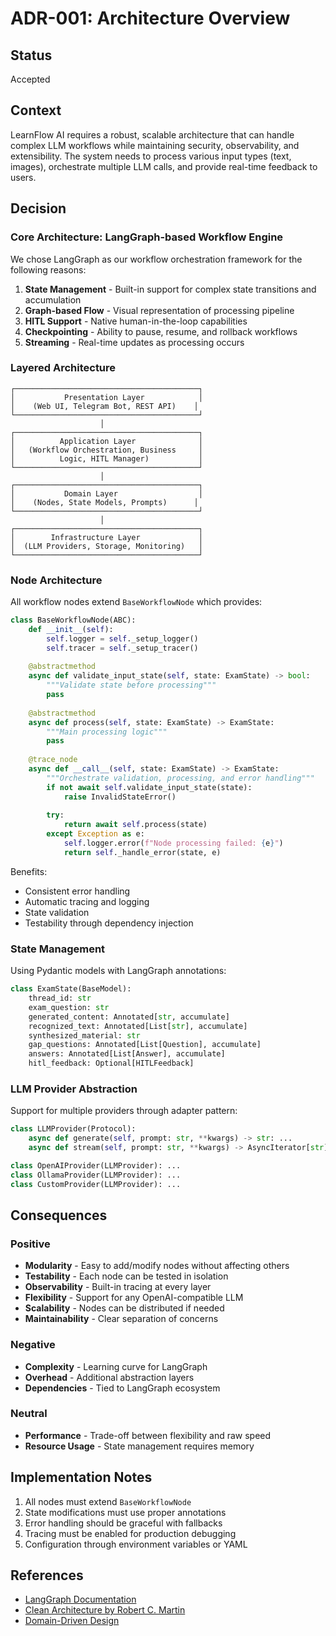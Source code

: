 # ADR-001: Architecture Overview

## Status
Accepted

## Context
LearnFlow AI requires a robust, scalable architecture that can handle complex LLM workflows while maintaining security, observability, and extensibility. The system needs to process various input types (text, images), orchestrate multiple LLM calls, and provide real-time feedback to users.

## Decision

### Core Architecture: LangGraph-based Workflow Engine

We chose LangGraph as our workflow orchestration framework for the following reasons:

1. **State Management** - Built-in support for complex state transitions and accumulation
2. **Graph-based Flow** - Visual representation of processing pipeline
3. **HITL Support** - Native human-in-the-loop capabilities
4. **Checkpointing** - Ability to pause, resume, and rollback workflows
5. **Streaming** - Real-time updates as processing occurs

### Layered Architecture

```
┌─────────────────────────────────────────┐
│           Presentation Layer            │
│    (Web UI, Telegram Bot, REST API)    │
└─────────────────────────────────────────┘
                    │
┌─────────────────────────────────────────┐
│          Application Layer              │
│   (Workflow Orchestration, Business     │
│          Logic, HITL Manager)           │
└─────────────────────────────────────────┘
                    │
┌─────────────────────────────────────────┐
│           Domain Layer                  │
│    (Nodes, State Models, Prompts)      │
└─────────────────────────────────────────┘
                    │
┌─────────────────────────────────────────┐
│        Infrastructure Layer             │
│  (LLM Providers, Storage, Monitoring)   │
└─────────────────────────────────────────┘
```

### Node Architecture

All workflow nodes extend `BaseWorkflowNode` which provides:

```python
class BaseWorkflowNode(ABC):
    def __init__(self):
        self.logger = self._setup_logger()
        self.tracer = self._setup_tracer()
    
    @abstractmethod
    async def validate_input_state(self, state: ExamState) -> bool:
        """Validate state before processing"""
        pass
    
    @abstractmethod
    async def process(self, state: ExamState) -> ExamState:
        """Main processing logic"""
        pass
    
    @trace_node
    async def __call__(self, state: ExamState) -> ExamState:
        """Orchestrate validation, processing, and error handling"""
        if not await self.validate_input_state(state):
            raise InvalidStateError()
        
        try:
            return await self.process(state)
        except Exception as e:
            self.logger.error(f"Node processing failed: {e}")
            return self._handle_error(state, e)
```

Benefits:
- Consistent error handling
- Automatic tracing and logging
- State validation
- Testability through dependency injection

### State Management

Using Pydantic models with LangGraph annotations:

```python
class ExamState(BaseModel):
    thread_id: str
    exam_question: str
    generated_content: Annotated[str, accumulate]
    recognized_text: Annotated[List[str], accumulate]
    synthesized_material: str
    gap_questions: Annotated[List[Question], accumulate]
    answers: Annotated[List[Answer], accumulate]
    hitl_feedback: Optional[HITLFeedback]
```

### LLM Provider Abstraction

Support for multiple providers through adapter pattern:

```python
class LLMProvider(Protocol):
    async def generate(self, prompt: str, **kwargs) -> str: ...
    async def stream(self, prompt: str, **kwargs) -> AsyncIterator[str]: ...

class OpenAIProvider(LLMProvider): ...
class OllamaProvider(LLMProvider): ...
class CustomProvider(LLMProvider): ...
```

## Consequences

### Positive
- **Modularity** - Easy to add/modify nodes without affecting others
- **Testability** - Each node can be tested in isolation
- **Observability** - Built-in tracing at every layer
- **Flexibility** - Support for any OpenAI-compatible LLM
- **Scalability** - Nodes can be distributed if needed
- **Maintainability** - Clear separation of concerns

### Negative
- **Complexity** - Learning curve for LangGraph
- **Overhead** - Additional abstraction layers
- **Dependencies** - Tied to LangGraph ecosystem

### Neutral
- **Performance** - Trade-off between flexibility and raw speed
- **Resource Usage** - State management requires memory

## Implementation Notes

1. All nodes must extend `BaseWorkflowNode`
2. State modifications must use proper annotations
3. Error handling should be graceful with fallbacks
4. Tracing must be enabled for production debugging
5. Configuration through environment variables or YAML

## References
- [LangGraph Documentation](https://github.com/langchain-ai/langgraph)
- [Clean Architecture by Robert C. Martin](https://blog.cleancoder.com/uncle-bob/2012/08/13/the-clean-architecture.html)
- [Domain-Driven Design](https://martinfowler.com/bliki/DomainDrivenDesign.html)